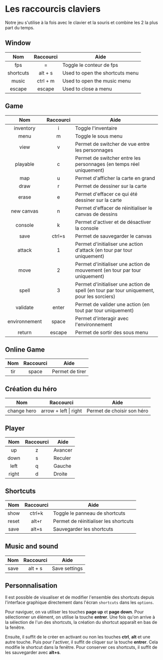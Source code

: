 # Les raccourcis claviers

Notre jeu s'utilise à la fois avec le clavier et la souris et combine les 2 la plus part du temps.

## Window

|    Nom    | Raccourci | Aide                            |
| :-------: | :-------: | ------------------------------- |
|    fps    |     =     | Toggle le conteur de fps        |
| shortcuts |  alt + s  | Used to open the shortcuts menu |
|   music   | ctrl + m  | Used to open the music menu     |
|  escape   |  escape   | Used to close a menu            |

## Game

|      Nom      | Raccourci | Aide                                                                                      |
| :-----------: | :-------: | ----------------------------------------------------------------------------------------- |
|   inventory   |     i     | Toggle l'inventaire                                                                       |
|     menu      |     m     | Toggle le sous menu                                                                       |
|     view      |     v     | Permet de switcher de vue entre les personnages                                           |
|   playable    |     c     | Permet de switcher entre les personnages (en temps réel uniquement)                       |
|      map      |     u     | Permet d'afficher la carte en grand                                                       |
|     draw      |     r     | Permet de dessiner sur la carte                                                           |
|     erase     |     e     | Permet d'effacer ce qui été dessiner sur la carte                                         |
|  new canvas   |     n     | Permet d'effacer de réinitialiser le canvas de dessins                                    |
|    console    |     k     | Permet d'activer et de désactiver la console                                              |
|     save      |  ctrl+s   | Permet de sauvegarder le canvas                                                           |
|    attack     |     1     | Permet d'initialiser une action d'attack (en tour par tour uniquement)                    |
|     move      |     2     | Permet d'initialiser une action de mouvement (en tour par tour uniquement)                |
|     spell     |     3     | Permet d'initialiser une action de spell (en tour par tour uniquement, pour les sorciers) |
|   validate    |   enter   | Permet de valider une action (en tout par tour uniquement)                                |
| environnement |   space   | Permet d'interagir avec l'environnement                                                   |
|    return     |  escape   | Permet de sortir des sous menu                                                            |

## Online Game

| Nom | Raccourci | Aide            |
| :-: | :-------: | --------------- |
| tir |   space   | Permet de tirer |

## Création du héro

|     Nom     |       Raccourci       | Aide                       |
| :---------: | :-------------------: | -------------------------- |
| change hero | arrow + left \| right | Permet de choisir son héro |

## Player

|  Nom  | Raccourci | Aide    |
| :---: | :-------: | ------- |
|  up   |     z     | Avancer |
| down  |     s     | Reculer |
| left  |     q     | Gauche  |
| right |     d     | Droite  |

## Shortcuts

|  Nom  | Raccourci | Aide                                  |
| :---: | :-------: | ------------------------------------- |
| show  |  ctrl+k   | Toggle le panneau de shortcuts        |
| reset |   alt+r   | Permet de réinitialiser les shortcuts |
| save  |   alt+s   | Sauvegarder les shortcuts             |

## Music and sound

| Nom  | Raccourci | Aide          |
| :--: | :-------: | ------------- |
| save |  alt + s  | Save settings |

## Personnalisation

Il est possible de visualiser et de modifier l'ensemble des shortcuts depuis l'interface graphique directement dans l'écran `shortcuts` dans les `options`.

Pour naviguer, on va utiliser les touches **page up** et **page down**. Pour sélectionner un élément, on utilise la touche **entrer**. Une fois qu'on arrive à la sélection de l'un des shortcuts, la création du shortcut apparaît en bas de la fenêtre.

Ensuite, il suffit de le créer en activant ou non les touches **ctrl**, **alt** et une autre touche. Puis pour l'activer, il suffit de cliquer sur la touche **entrer**. Cela modifie le shortcut dans la fenêtre. Pour conserver ces shortcuts, il suffit de les sauvegarder avec **alt+s**.
